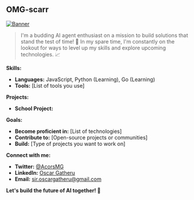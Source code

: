 ## OMG-scarr

[![Banner](https://media.giphy.com/media/v1.Y2lkPTc5MGI3NjExamQ1YmUzeXNjZTV4Znh0cHdrdjl5NG9mNnBicGF1Mm5la29zbmlhbiZlcD12MV9naWZzX3NlYXJjaCZjdD1n/qJzZ4APiDZQuJDY7vh/giphy.gif)](https://media.giphy.com/media/v1.Y2lkPTc5MGI3NjExamQ1YmUzeXNjZTV4Znh0cHdrdjl5NG9mNnBicGF1Mm5la29zbmlhbiZlcD12MV9naWZzX3NlYXJjaCZjdD1n/)

> I'm a budding AI agent enthusiast on a mission to build solutions that stand the test of time!  🧠  In my spare time, I'm constantly on the lookout for ways to level up my skills and explore upcoming technologies.  📈

**Skills:**

* **Languages:** JavaScript, Python (Learning), Go (Learning)
* **Tools:** [List of tools you use]

**Projects:**

* **School Project:** 

**Goals:**

* **Become proficient in:** [List of technologies]
* **Contribute to:** [Open-source projects or communities]
* **Build:** [Type of projects you want to work on]

**Connect with me:**

* **Twitter:** [@AcorsMG](https://twitter.com/AcorsMG)
* **LinkedIn:** [Oscar Gatheru](https://www.linkedin.com/in/oscar-gatheru/)
* **Email:** sir.oscargatheru@gmail.com

**Let's build the future of AI together! 🚀**
